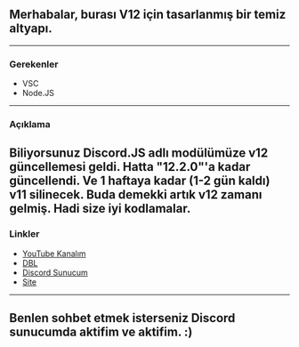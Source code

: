 ## Merhabalar, burası V12 için tasarlanmış bir temiz altyapı.
--------------------------------------------------------------
### Gerekenler
- VSC
- Node.JS
--------------------------------------------------------------
### Açıklama
 Biliyorsunuz Discord.JS adlı modülümüze v12 güncellemesi geldi. Hatta "12.2.0"'a kadar güncellendi. Ve 1 haftaya kadar (1-2 gün kaldı) v11 silinecek. Buda demekki artık v12 zamanı gelmiş. Hadi size iyi kodlamalar.
--------------------------------------------------------------
### Linkler
- [YouTube Kanalım](https://www.youtube.com/channel/UCk0urzCT3IJTzjLV5FrU36w)
- [DBL](https://top.gg/bot/709756555649876058/)
- [Discord Sunucum](https://discord.gg/MQKP56n)
- [Site](https://server-mod.github.io)


-------------------------------------------------------------------------
## Benlen sohbet etmek isterseniz Discord sunucumda aktifim ve aktifim. :)
